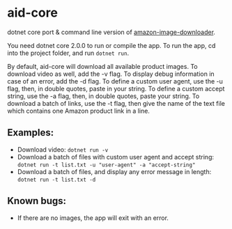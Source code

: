 # aid-core
dotnet core port &amp; command line version of [amazon-image-downloader](https://github.com/bodzaital/amazon-image-downloader).

You need dotnet core 2.0.0 to run or compile the app. To run the app, cd into the project folder, and run `dotnet run`.

By default, aid-core will download all available product images. To download video as well, add the -v flag. To display debug information in case of an error, add the -d flag. To define a custom user agent, use the -u flag, then, in double quotes, paste in your string. To define a custom accept string, use the -a flag, then, in double quotes, paste your string. To download a batch of links, use the -t flag, then give the name of the text file which contains one Amazon product link in a line.

## Examples:

- Download video: `dotnet run -v`
- Download a batch of files with custom user agent and accept string: `dotnet run -t list.txt -u "user-agent" -a "accept-string"`
- Download a batch of files, and display any error message in length: `dotnet run -t list.txt -d`

## Known bugs:
- If there are no images, the app will exit with an error.
